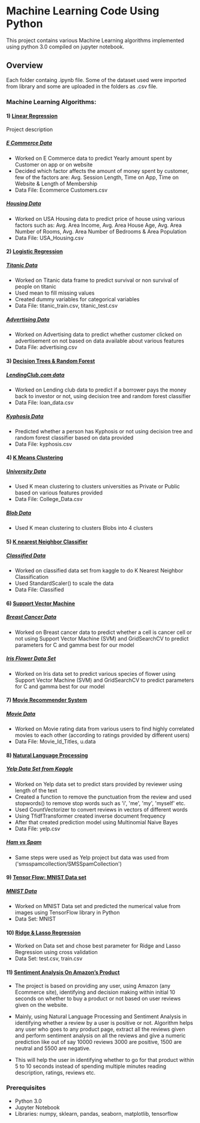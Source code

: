 # Machine Learning Code Using Python

This project contains various Machine Learning algorithms implemented using python 3.0 compiled on jupyter notebook. 

## Overview

Each folder containg .ipynb file. Some of the dataset used were imported from library and some are uploaded in the folders as .csv file.

### Machine Learning Algorithms:

#### 1) [Linear Regression](https://github.com/kkaushi4/Machine-Learning-Case-Studies/tree/master/Regression)

Project description
##### [E Commerce Data](https://github.com/kkaushi4/Machine-Learning-Case-Studies/blob/master/Regression/Linear_Regression_E_Commerce.ipynb) 
- Worked on E Commerce data to predict Yearly amount spent by Customer on app or on website
- Decided which factor affects the amount of money spent by customer, few of the factors are:
Avg. Session Length, Time on App, Time on Website & Length of Membership
- Data File: Ecommerce Customers.csv

#####  [Housing Data](https://github.com/kkaushi4/Machine-Learning-Case-Studies/blob/master/Regression/Linear_Regression_Housing.ipynb)
- Worked on USA Housing data to predict price of house using various factors such as:
Avg. Area Income, Avg. Area House Age, Avg. Area Number of Rooms, Avg. Area Number of Bedrooms & Area Population 
- Data File: USA_Housing.csv

#### 2) [Logistic Regression](https://github.com/kkaushi4/Machine-Learning-Case-Studies/tree/master/Regression)

##### [Titanic Data](https://github.com/kkaushi4/Machine-Learning-Case-Studies/blob/master/Regression/Logistic_Regression_Titanic.ipynb)
- Worked on Titanic data frame to predict survival or non survival of people on titanic
- Used mean to fill missing values
- Created dummy variables for categorical variables
- Data File: titanic_train.csv, titanic_test.csv

##### [Advertising Data](https://github.com/kkaushi4/Machine-Learning-Case-Studies/blob/master/Regression/Logistic_Regression_Advertising.ipynb)
- Worked on Advertising data to predict whether customer clicked on advertisement on not based on data available about various features 
- Data File: advertising.csv

#### 3) [Decision Trees & Random Forest](https://github.com/kkaushi4/Machine-Learning-Case-Studies/tree/master/Trees_Random_Forest)

##### [LendingClub.com data](https://github.com/kkaushi4/Machine-Learning-Case-Studies/blob/master/Trees_Random_Forest/Trees_Random_Forest_Lending_Club_Decision.ipynb)
- Worked on Lending club data to predict if a borrower pays the money back to investor or not, using decision tree and random forest classifier
- Data File: loan_data.csv

##### [Kyphosis Data](https://github.com/kkaushi4/Machine-Learning-Case-Studies/blob/master/Trees_Random_Forest/Trees_Random_Forest_Kyphosis_Decision.ipynb)
- Predicted whether a person has Kyphosis or not using decision tree and random forest classifier based on data provided 
- Data File: kyphosis.csv

#### 4) [K Means Clustering](https://github.com/kkaushi4/Machine-Learning-Case-Studies/tree/master/K_Mean_Clustering)

##### [University Data](https://github.com/kkaushi4/Machine-Learning-Case-Studies/blob/master/K_Mean_Clustering/K_Means_Clustering_University_Data.ipynb)
- Used K mean clustering to clusters universities as Private or Public based on various features provided
- Data File: College_Data.csv

##### [Blob Data](https://github.com/kkaushi4/Machine-Learning-Case-Studies/blob/master/K_Mean_Clustering/K_Means_Clustering_Blob_Data.ipynb)
- Used K mean clustering to clusters Blobs into 4 clusters 

#### 5) [K nearest Neighbor Classifier](https://github.com/kkaushi4/Machine-Learning-Case-Studies/tree/master/KNN_Classifier)

##### [Classified Data](https://github.com/kkaushi4/Machine-Learning-Case-Studies/blob/master/KNN_Classifier/KNN_Classified_Data.ipynb)
- Worked on classified data set from kaggle to do K Nearest Neighbor Classification
- Used StandardScaler() to scale the data
- Data File: Classified

#### 6) [Support Vector Machine](https://github.com/kkaushi4/Machine-Learning-Case-Studies/tree/master/SVM)

##### [Breast Cancer Data](https://github.com/kkaushi4/Machine-Learning-Case-Studies/blob/master/SVM/SVM_Brest_Cancer_Data.ipynb)
- Worked on Breast cancer data to predict whether a cell is cancer cell or not using Support Vector Machine (SVM) and GridSearchCV to predict parameters for C and gamma best for our model

##### [Iris Flower Data Set](https://github.com/kkaushi4/Machine-Learning-Case-Studies/blob/master/SVM/SVM_Iris_Data.ipynb)
- Worked on Iris data set to predict various species of flower using Support Vector Machine (SVM) and GridSearchCV to predict parameters for C and gamma best for our model

#### 7) [Movie Recommender System](https://github.com/kkaushi4/Machine-Learning-Case-Studies/tree/master/Recommender_System)

##### [Movie Data](https://github.com/kkaushi4/Machine-Learning-Case-Studies/blob/master/Recommender_System/Recommender_System.ipynb)
- Worked on Movie rating data from various users to find highly correlated movies to each other (according to ratings provided by different users) 
- Data File: Movie_Id_Titles, u.data

#### 8) [Natural Language Processing](https://github.com/kkaushi4/Machine-Learning-Case-Studies/tree/master/NLP)

##### [Yelp Data Set from Kaggle](https://github.com/kkaushi4/Machine-Learning-Case-Studies/blob/master/NLP/NLP_Yelp_Data.ipynb)
- Worked on Yelp data set to predict stars provided by reviewer using length of the text
- Created a function to remove the punctuation from the review and used stopwords() to remove stop words such as 'i', 'me', 'my', 'myself' etc.
- Used CountVectorizer to convert reviews in vectors of different words
- Using TfidfTransformer created inverse document frequency
- After that created prediction model using Multinomial Naive Bayes 
- Data File: yelp.csv

##### [Ham vs Spam](https://github.com/kkaushi4/Machine-Learning-Case-Studies/blob/master/NLP/NLP_Spam_Ham.ipynb)
- Same steps were used as Yelp project but data was used from ('smsspamcollection/SMSSpamCollection')

#### 9) [Tensor Flow: MNIST Data set](https://github.com/kkaushi4/Machine-Learning-Case-Studies/tree/master/Tensor_Flow)
##### [MNIST Data](https://github.com/kkaushi4/Machine-Learning-Case-Studies/blob/master/Tensor_Flow/Tensor_Flow_MNIST_Data.ipynb)
- Worked on MNIST Data set and predicted the numerical value from images using TensorFlow library in Python 
- Data Set: MNIST

#### 10) [Ridge & Lasso Regression](https://github.com/kkaushi4/Machine-Learning-Case-Studies/blob/master/Regression/Ridge%20And%20Lasso%20Regression.ipynb)

- Worked on Data set and chose best parameter for Ridge and Lasso Regression using cross validation
- Data Set: test.csv, train.csv

#### 11) [Sentiment Analysis On Amazon’s Product](https://github.com/kkaushi4/Machine-Learning-Case-Studies/blob/master/Amazon_Product_Sentiment_Analysis/Amazon_Product_Sentiment_Analysis.ipynb)

- The project is based on providing any user, using Amazon (any Ecommerce site), identifying and decision making within initial 10 seconds on whether to buy a product or not based on user reviews given on the website. 

- Mainly, using Natural Language Processing and Sentiment Analysis in identifying whether a review by a user is positive or not. Algorithm helps any user who goes to any product page, extract all the reviews given and perform sentiment analysis on all the reviews and give a numeric prediction like out of say 10000 reviews 3000 are positive, 1500 are neutral and 5500 are negative.

- This will help the user in identifying whether to go for that product within 5 to 10 seconds instead of spending multiple minutes reading description, ratings, reviews etc. 


### Prerequisites
- Python 3.0
- Jupyter Notebook
- Libraries: numpy, sklearn, pandas, seaborn, matplotlib, tensorflow


